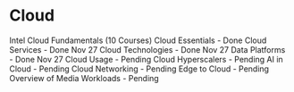 # Cloud
Intel Cloud Fundamentals (10 Courses)
        Cloud Essentials - Done
        Cloud Services - Done Nov 27
        Cloud Technologies - Done Nov 27
        Data Platforms - Done Nov 27
        Cloud Usage - Pending
        Cloud Hyperscalers - Pending
        AI in Cloud - Pending
        Cloud Networking - Pending
        Edge to Cloud - Pending
        Overview of Media Workloads - Pending
